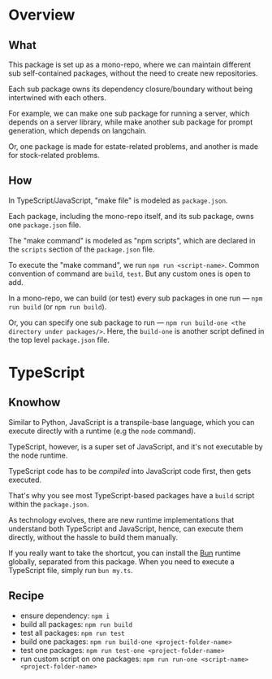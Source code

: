 
# Overview

## What

This package is set up as a mono-repo, where we can maintain different sub self-contained packages, without the need to create new repositories.

Each sub package owns its dependency closure/boundary
without being intertwined with each others.

For example, we can make one sub package for running a server,
which depends on a server library, while make another sub package for
prompt generation, which depends on langchain.

Or, one package is made for estate-related problems,
and another is made for stock-related problems.

## How

In TypeScript/JavaScript, "make file" is modeled as `package.json`.

Each package, including the mono-repo itself, and its sub package,
owns one `package.json` file.

The "make command" is modeled as "npm scripts", which are declared
in the `scripts` section of the `package.json` file.

To execute the "make command", we run `npm run <script-name>`.
Common convention of command are `build`, `test`. But any custom ones is open to add.

In a mono-repo, we can build (or test) every sub packages in one run —
`npm run build` (or `npm run build`).

Or, you can specify one sub package to run —
`npm run build-one <the directory under packages/>`.
Here, the `build-one` is another script defined in the top level `package.json` file.

# TypeScript

## Knowhow

Similar to Python, JavaScript is a transpile-base language,
which you can execute directly with a runtime (e.g the `node` command).

TypeScript, however, is a super set of JavaScript,
and it's not executable by the node runtime.

TypeScript code has to be _compiled_ into JavaScript code first, then gets executed.

That's why you see most TypeScript-based packages have a `build` script within the `package.json`.

As technology evolves, there are new runtime implementations that understand
both TypeScript and JavaScript, hence, can execute them directly,
without the hassle to build them manually.

If you really want to take the shortcut, you can install the [Bun](https://bun.sh/) runtime globally, separated from this package. When you need to execute a TypeScript
file, simply run `bun my.ts`.


## Recipe

- ensure dependency: `npm i`
- build all packages: `npm run build`
- test all packages: `npm run test`
- build one packages: `npm run build-one <project-folder-name>`
- test one packages: `npm run test-one <project-folder-name>`
- run custom script on one packages: `npm run run-one <script-name> <project-folder-name>`
